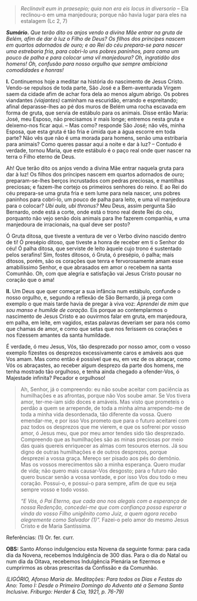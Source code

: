 > *Reclinavit eum in praesepio; quia non era eis locus in diversorio* – Ela reclinou-o em uma manjedoura; porque não havia lugar para eles na estalagem (Lc 2, 7)

***Sumário.** Que terão dito os anjos vendo a divina Mãe entrar na gruta de Belém, afim de dar à luz o Filho de Deus? Os filhos dos príncipes nascem em quartos adornados de ouro; e ao Rei do céu prepara-se para nascer uma estrebaria fria, para cobri-lo uns pobres paninhos, para cama um pouco de palha e para colocar uma vil manjedoura? Oh, ingratidão dos homens! Oh, confusão para nosso orgulho que sempre ambiciona comodidades e honras!*

**I.** Continuemos hoje a meditar na história do nascimento de Jesus Cristo. Vendo-se repulsos de toda parte, São José e a Bem-aventurada Virgem saem da cidade afim de achar fora dela ao menos algum abrigo. Os pobres viandantes *(viajantes)* caminham na escuridão, errando e espreitando; afinal deparasse-lhes ao pé dos muros de Belém uma rocha escavada em forma de gruta, que servia de estábulo para os animais. Disse então Maria: José, meu Esposo, não precisamos ir mais longe; entremos nesta gruta e deixemo-nos ficar aqui. – Mas como? responde São José; não vês, minha Esposa, que esta gruta é tão fria e úmida que a água escorre em toda parte? Não vês que não é uma morada para homens, senão uma estribaria para animais? Como queres passar aqui a noite e dar à luz? – Contudo é verdade, tornou Maria, que este estábulo é o paço real onde quer nascer na terra o Filho eterno de Deus.

Ah! Que terão dito os anjos vendo a divina Mãe entrar naquela gruta para dar à luz! Os filhos dos príncipes nascem em quartos adornados de ouro; preparam-se-lhes berços incrustados com pedras preciosas, e mantilhas preciosas; e fazem-lhe cortejo os primeiros senhores do reino. E ao Rei do céu prepara-se uma gruta fria e sem lume para nela nascer, uns pobres paninhos para cobri-lo, um pouco de palha para leito, e uma vil manjedoura para o colocar? *Ubi aula, ubi thronus?* Meu Deus, assim pergunta São Bernardo, onde está a corte, onde está o trono real deste Rei do céu, porquanto não vejo senão dois animais para lhe fazerem companhia, e uma manjedoura de irracionais, na qual deve ser posto?

Ó Gruta ditosa, que tiveste a ventura de ver o Verbo divino nascido dentro de ti! Ó presépio ditoso, que tiveste a honra de receber em ti o Senhor do céu! Ó palha ditosa, que serviste de leito àquele cujo trono é sustentado pelos serafins! Sim, fostes ditosos, ó Gruta, ó presépio, ó palha; mais ditosos, porém, são os corações que tenra e fervorosamente amam esse amabilíssimo Senhor, e que abrasados em amor o recebem na santa Comunhão. Oh, com que alegria e satisfação vai Jesus Cristo pousar no coração que o ama!

**II.** Um Deus que quer começar a sua infância num estábulo, confunde o nosso orgulho, e, segundo a reflexão de São Bernardo, já prega com exemplo o que mais tarde havia de pregar à viva voz: *Aprendei de mim que sou manso e humilde de coração.* Eis porque ao contemplarmos o nascimento de Jesus Cristo e ao ouvirmos falar em gruta, em manjedoura, em palha, em leite, em vagidos, estas palavras deveriam ser para nós como que chamas de amor, e como que setas que nos ferissem os corações e nos fizessem amantes da santa humildade.

É verdade, ó meu Jesus, Vós, tão desprezado por nosso amor, com o vosso exemplo fizestes os desprezos excessivamente caros e amáveis aos que Vos amam. Mas como então é possível que eu, em vez de os abraçar, como Vós os abraçastes, ao receber algum desprezo da parte dos homens, me tenha mostrado tão orgulhoso, e tenha ainda chegado a ofender-Vos, ó Majestade infinita? Pecador e orgulhoso!

> Ah, Senhor, já o compreendo: eu não soube aceitar com paciência as humilhações e as afrontas, porque não Vos soube amar. Se Vos tivera amor, ter-me-iam sido doces e amáveis. Mas visto que prometeis o perdão a quem se arrepende, de toda a minha alma arrependo-me de toda a minha vida desordenada, tão diferente da vossa. Quero emendar-me, e por isso Vos prometo que para o futuro aceitarei com paz todos os desprezos que me vierem, e que os sofrerei por vosso amor, ó Jesus meu, que por meu amor tendes sido tão desprezado. Compreendo que as humilhações são as minas preciosas por meio das quais quereis enriquecer as almas com tesouros eternos. Já sou digno de outras humilhações e de outros desprezos, porque desprezei a vossa graça. Mereço ser pisado aos pés do demônio. Mas os vossos merecimentos são a minha esperança. Quero mudar de vida; não quero mais causar-Vos desgosto; para o futuro não quero buscar senão a vossa vontade, e por isso Vos dou todo o meu coração. Possui-o, e possui-o para sempre, afim de que eu seja sempre vosso e todo vosso.
>
> *“E Vós, ó Pai Eterno, que cada ano nos alegais com a esperança de nossa Redenção, concedei-me que com confiança possa esperar a vinda do vosso Filho unigênito como Juiz, a quem agora recebo alegremente como Salvador (1)”.* Fazei-o pelo amor do mesmo Jesus Cristo e de Maria Santíssima.

Referências: (1) Or. fer. curr.

**OBS:** Santo Afonso indulgenciou esta Novena da seguinte forma: para cada dia da Novena, recebemos Indulgência de 300 dias. Para o dia do Natal ou num dia da Oitava, recebemos Indulgência Plenária se fizermos e cumprirmos as obras prescritas da Confissão e da Comunhão.

*(LIGÓRIO, Afonso Maria de. Meditações: Para todos os Dias e Festas do Ano: Tomo I: Desde o Primeiro Domingo do Advento até a Semana Santa Inclusive. Friburgo: Herder & Cia, 1921, p. 76-79)*
